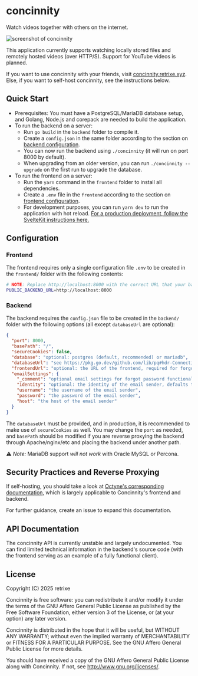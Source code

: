 # concinnity

Watch videos together with others on the internet.

![screenshot of concinnity](https://f002.backblazeb2.com/file/retrixe-storage-public/concinnity/demo-light.jpg)

This application currently supports watching locally stored files and remotely hosted videos (over HTTP/S). Support for YouTube videos is planned.

If you want to use concinnity with your friends, visit [concinnity.retrixe.xyz](https://concinnity.retrixe.xyz). Else, if you want to self-host concinnity, see the instructions below.

## Quick Start

- Prerequisites: You must have a PostgreSQL/MariaDB database setup, and Golang, Node.js and corepack are needed to build the application.
- To run the backend on a server:
  - Run `go build` in the `backend` folder to compile it.
  - Create a `config.json` in the same folder according to the section on [backend configuration](#backend).
  - You can now run the backend using `./concinnity` (it will run on port 8000 by default).
  - When upgrading from an older version, you can run `./concinnity --upgrade` on the first run to upgrade the database.
- To run the frontend on a server:
  - Run the `yarn` command in the `frontend` folder to install all dependencies.
  - Create a `.env` file in the `frontend` according to the section on [frontend configuration](#frontend).
  - For development purposes, you can run `yarn dev` to run the application with hot reload. [For a production deployment, follow the SvelteKit instructions here.](https://svelte.dev/docs/kit/building-your-app)

## Configuration

### Frontend

The frontend requires only a single configuration file `.env` to be created in the `frontend/` folder with the following contents:

```bash
# NOTE: Replace http://localhost:8000 with the correct URL that your backend is hosted at!
PUBLIC_BACKEND_URL=http://localhost:8000
```

### Backend

The backend requires the `config.json` file to be created in the `backend/` folder with the following options (all except `databaseUrl` are optional):

```json
{
  "port": 8000,
  "basePath": "/",
  "secureCookies": false,
  "database": "optional: postgres (default, recommended) or mariadb",
  "databaseUrl": "see https://pkg.go.dev/github.com/lib/pq#hdr-Connection_String_Parameters (postgres) or https://github.com/go-sql-driver/mysql?tab=readme-ov-file#dsn-data-source-name (mariadb)",
  "frontendUrl": "optional: the URL of the frontend, required for forgot password functionality",
  "emailSettings": {
    "_comment": "optional email settings for forgot password functionality",
    "identity": "optional: the identity of the email sender, defaults to username",
    "username": "the username of the email sender",
    "password": "the password of the email sender",
    "host": "the host of the email sender"
  }
}
```

The `databaseUrl` must be provided, and in production, it is recommended to make use of `secureCookies` as well. You may change the `port` as needed, and `basePath` should be modified if you are reverse proxying the backend through Apache/nginx/etc and placing the backend under another path.

⚠️ *Note:* MariaDB support *will not work* with Oracle MySQL or Percona.

## Security Practices and Reverse Proxying

If self-hosting, you should take a look at [Octyne's corresponding documentation](https://github.com/retrixe/octyne#security-practices-and-reverse-proxying), which is largely applicable to Concinnity's frontend and backend.

For further guidance, create an issue to expand this documentation.

## API Documentation

The concinnity API is currently unstable and largely undocumented. You can find limited technical information in the backend's source code (with the frontend serving as an example of a fully functional client).

## License

Copyright (C) 2025 retrixe

Concinnity is free software: you can redistribute it and/or modify
it under the terms of the GNU Affero General Public License as published by
the Free Software Foundation, either version 3 of the License, or
(at your option) any later version.

Concinnity is distributed in the hope that it will be useful,
but WITHOUT ANY WARRANTY; without even the implied warranty of
MERCHANTABILITY or FITNESS FOR A PARTICULAR PURPOSE.  See the
GNU Affero General Public License for more details.

You should have received a copy of the GNU Affero General Public License
along with Concinnity.  If not, see <http://www.gnu.org/licenses/>.
